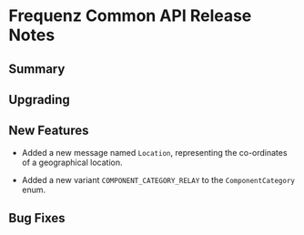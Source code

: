 # Frequenz Common API Release Notes

## Summary

<!-- Here goes a general summary of what this release is about -->

## Upgrading

<!-- Here goes notes on how to upgrade from previous versions, including deprecations and what they should be replaced with -->

## New Features

* Added a new message named `Location`, representing the co-ordinates of a
  geographical location.

* Added a new variant `COMPONENT_CATEGORY_RELAY` to the `ComponentCategory`
  enum.

## Bug Fixes

<!-- Here goes notable bug fixes that are worth a special mention or explanation -->

